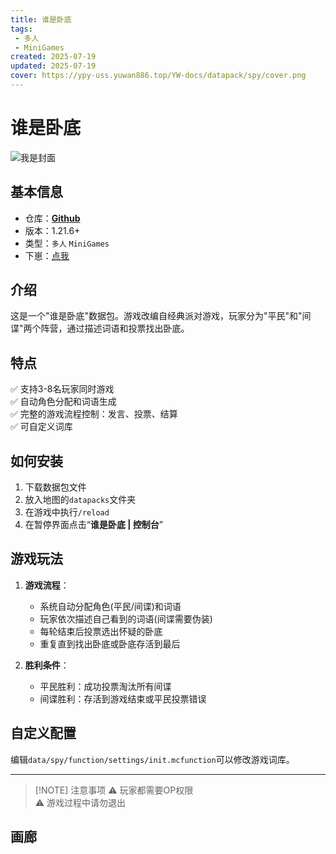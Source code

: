 ```yaml
---
title: 谁是卧底
tags: 
 - 多人
 - MiniGames
created: 2025-07-19
updated: 2025-07-19
cover: https://ypy-uss.yuwan886.top/YW-docs/datapack/spy/cover.png
---
```


# 谁是卧底
![我是封面](https://ypy-uss.yuwan886.top/YW-docs/datapack/spy/cover.png)
## 基本信息

- 仓库：[**Github**](https://github.com/YuWan886/Who-Is-The-Spy)
- 版本：1.21.6+
- 类型：`多人` `MiniGames`
- 下崽：[点我](https://pan.quark.cn/s/64ada02cc8ef)

## 介绍

这是一个"谁是卧底"数据包。游戏改编自经典派对游戏，玩家分为"平民"和"间谍"两个阵营，通过描述词语和投票找出卧底。

## 特点

✅ 支持3-8名玩家同时游戏  
✅ 自动角色分配和词语生成  
✅ 完整的游戏流程控制：发言、投票、结算  
✅ 可自定义词库  

## 如何安装

1. 下载数据包文件
2. 放入地图的`datapacks`文件夹
3. 在游戏中执行`/reload`
4. 在暂停界面点击“**谁是卧底 | 控制台**”

## 游戏玩法

1. **游戏流程**：
   - 系统自动分配角色(平民/间谍)和词语
   - 玩家依次描述自己看到的词语(间谍需要伪装)
   - 每轮结束后投票选出怀疑的卧底
   - 重复直到找出卧底或卧底存活到最后

2. **胜利条件**：
   - 平民胜利：成功投票淘汰所有间谍
   - 间谍胜利：存活到游戏结束或平民投票错误

## 自定义配置

编辑`data/spy/function/settings/init.mcfunction`可以修改游戏词库。

---
> [!NOTE] 注意事项
> ⚠ 玩家都需要OP权限  
> ⚠ 游戏过程中请勿退出

## 画廊

<Gallery :images="[
  { src: 'https://ypy-uss.yuwan886.top/YW-docs/datapack/spy/1.png' },
  { src: 'https://ypy-uss.yuwan886.top/YW-docs/datapack/spy/2.png' }
]" />